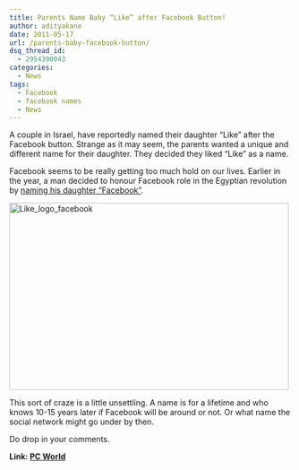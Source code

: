 ```yaml
---
title: Parents Name Baby “Like” after Facebook Button!
author: adityakane
date: 2011-05-17
url: /parents-baby-facebook-button/
dsq_thread_id:
  - 2954390043
categories:
  - News
tags:
  - Facebook
  - facebook names
  - News
---
```

A couple in Israel, have reportedly named their daughter “Like” after the Facebook button. Strange as it may seem, the parents wanted a unique and different name for their daughter. They decided they liked “Like” as a name.

Facebook seems to be really getting too much hold on our lives. Earlier in the year, a man decided to honour Facebook role in the Egyptian revolution by <a href="http://fbknol.com/young-egyptian-names-his-daughter-facebook/" onclick="_gaq.push(['_trackEvent', 'outbound-article', 'http://fbknol.com/young-egyptian-names-his-daughter-facebook/', 'naming his daughter “Facebook”']);" >naming his daughter “Facebook”</a>.

[<img style="padding-left: 0px;padding-right: 0px;padding-top: 0px;border: 0px" src="http://cdn.devilsworkshop.org/files/2011/05/Like_logo_facebook_thumb.png" border="0" alt="Like_logo_facebook" width="499" height="334" />][1]

This sort of craze is a little unsettling. A name is for a lifetime and who knows 10-15 years later if Facebook will be around or not. Or what name the social network might go under by then.

Do drop in your comments.

**Link: <a href="http://www.pcworld.com/article/228029/baby_named_after_facebook_like_button.html#tk.rss_main" onclick="_gaq.push(['_trackEvent', 'outbound-article', 'http://www.pcworld.com/article/228029/baby_named_after_facebook_like_button.html#tk.rss_main', 'PC World']);" >PC World</a>**

 [1]: http://cdn.devilsworkshop.org/files/2011/05/Like_logo_facebook.png
